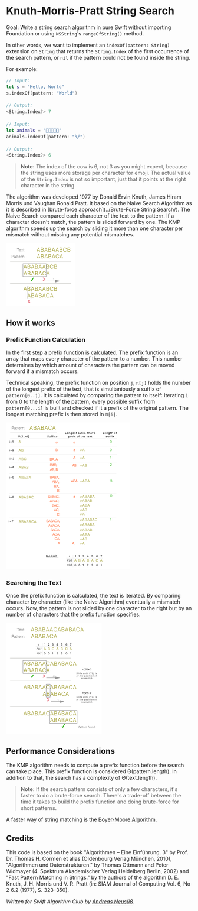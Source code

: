 # Knuth-Morris-Pratt String Search

Goal: Write a string search algorithm in pure Swift without importing Foundation or using `NSString`'s `rangeOfString()` method.

In other words, we want to implement an `indexOf(pattern: String)` extension on `String` that returns the `String.Index` of the first occurrence of the search pattern, or `nil` if the pattern could not be found inside the string.

For example:

```swift
// Input:
let s = "Hello, World"
s.indexOf(pattern: "World")

// Output:
<String.Index?> 7

// Input:
let animals = "🐶🐔🐷🐮🐱"
animals.indexOf(pattern: "🐮")

// Output:
<String.Index?> 6
```

> **Note:** The index of the cow is 6, not 3 as you might expect, because the string uses more storage per character for emoji. The actual value of the `String.Index` is not so important, just that it points at the right character in the string.

The algorithm was developed 1977 by Donald Ervin Knuth, James Hiram Morris und Vaughan Ronald Pratt. It based on the Naive Search Algorithm as it is described in [brute-force approach](../Brute-Force String Search/). The Naive Search compared each character of the text to the pattern. If a character doesn't match, the pattern is slided forward by one. The KMP algorithm speeds up the search by sliding it more than one character per mismatch without missing any potential mismatches.

![Naive Algorithm when a mismatch occurs](Graphics/StringMatchingKMPNaiveDumpENG.png "Naive Algorithm when a mismatch")

## How it works

### Prefix Function Calculation

In the first step a prefix function is calculated. The prefix function is an array that maps every character of the pattern to a number. This number determines by which amount of characters the pattern can be moved forward if a mismatch occurs.

Technical speaking, the prefix function on position `j`, `π[j]` holds the number of the longest prefix of the text, that is simultaniously a suffix of `pattern[0..j]`. It is calculated by comparing the pattern to itself: Iterating `i` from 0 to the length of the pattern, every possible suffix from `pattern[0...i]` is built and checked if it a prefix of the original pattern. The longest matching prefix is then stored in `π[i]`.

![Prefix function calculation](Graphics/StringMatchingKMPPreflightENG.png "Prefix function calculation")

### Searching the Text

Once the prefix function is calculated, the text is iterated. By comparing character by character (like the Naive Algorithm) eventually a mismatch occurs. Now, the pattern is not slided by one character to the right but by an number of characters that the prefix function specifies.

![Searching the text](Graphics/StringMatchingKMPSearchENG.png "Searching the text")

## Performance Considerations

The KMP algorithm needs to compute a prefix function before the search can take place. This prefix function is considered Θ(pattern.length). In addition to that, the search has a complexity of Θ(text.length).

> **Note:** If the search pattern consists of only a few characters, it's faster to do a brute-force search. There's a trade-off between the time it takes to build the prefix function and doing brute-force for short patterns.

A faster way of string matching is the [Boyer-Moore Algorithm](../Boyer-Moore/).

## Credits

This code is based on the book "Algorithmen – Eine Einführung. 3" by Prof. Dr. Thomas H. Cormen et alias (Oldenbourg Verlag München, 2010), "Algorithmen und Datenstrukturen." by Thomas Ottmann and Peter Widmayer (4\. Spektrum Akademischer Verlag Heidelberg Berlin, 2002) and "Fast Pattern Matching in Strings." by the authors of the algorithm D. E. Knuth, J. H. Morris und V. R. Pratt (in: SIAM Journal of Computing Vol. 6, No 2 6.2 (1977), S. 323–350).

_Written for Swift Algorithm Club by [Andreas Neusüß](https://github.com/Tantalum73)_.
